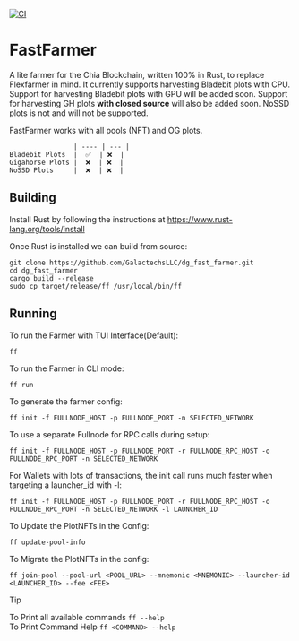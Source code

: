 [![CI](https://github.com/GalactechsLLC/dg_fast_farmer/actions/workflows/ci.yml/badge.svg)](https://github.com/GalactechsLLC/dg_fast_farmer/actions/workflows/ci.yml)

FastFarmer
=====

A lite farmer for the Chia Blockchain, written 100% in Rust, to replace Flexfarmer in mind. It currently supports harvesting Bladebit plots with CPU. Support for harvesting Bladebit plots with GPU will be added soon. Support for harvesting GH plots **with closed source** will also be added soon. NoSSD plots is not and will not be supported.

FastFarmer works with all pools (NFT) and OG plots.


```                | CPU  | GPU |
                | ---- | --- |
Bladebit Plots  |  ✅  | ❌  |
Gigahorse Plots |  ❌  | ❌  |
NoSSD Plots     |  ❌  | ❌  |
```



Building
--------

Install Rust by following the instructions at https://www.rust-lang.org/tools/install

Once Rust is installed we can build from source:
```
git clone https://github.com/GalactechsLLC/dg_fast_farmer.git
cd dg_fast_farmer
cargo build --release
sudo cp target/release/ff /usr/local/bin/ff
```

Running
--------

To run the Farmer with TUI Interface(Default):
```
ff
```

To run the Farmer in CLI mode:
```
ff run
```

To generate the farmer config:
```
ff init -f FULLNODE_HOST -p FULLNODE_PORT -n SELECTED_NETWORK
```

To use a separate Fullnode for RPC calls during setup:
```
ff init -f FULLNODE_HOST -p FULLNODE_PORT -r FULLNODE_RPC_HOST -o FULLNODE_RPC_PORT -n SELECTED_NETWORK
```

For Wallets with lots of transactions, the init call runs much faster when targeting a launcher_id with -l:
```
ff init -f FULLNODE_HOST -p FULLNODE_PORT -r FULLNODE_RPC_HOST -o FULLNODE_RPC_PORT -n SELECTED_NETWORK -l LAUNCHER_ID
```

To Update the PlotNFTs in the Config:
```
ff update-pool-info 
```

To Migrate the PlotNFTs in the config:
```
ff join-pool --pool-url <POOL_URL> --mnemonic <MNEMONIC> --launcher-id <LAUNCHER_ID> --fee <FEE>
```

> [!TIP]
> To Print all available commands ```ff --help``` <br>
> To Print Command Help ```ff <COMMAND> --help```
